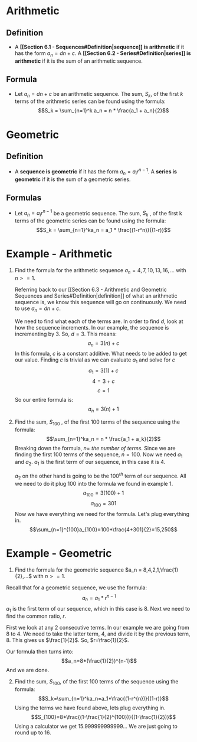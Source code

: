 # Arithmetic
## Definition
- A **[[Section 6.1 - Sequences#Definition|sequence]] is arithmetic** if it has the form $a_n = dn + c$. A **[[Section 6.2 - Series#Definition|series]] is arithmetic** if it is the sum of an arithmetic sequence.
## Formula
- Let $a_n = dn + c$  be an arithmetic sequence. The sum, $S_k$, of the first $k$ terms of the arithmetic series can be found using the formula: $$S_k = \sum_{n=1}^k a_n = n * \frac{a_1 + a_n}{2}$$
# Geometric
## Definition
- A **sequence is geometric** if it has the form $a_n = a_ir^{n-1}$. A **series is geometric** if it is the sum of a geometric series.
## Formulas
- Let $a_n = a_ir^{n-1}$ be a geometric sequence. The sum, $S_k$ , of the first k terms of the geometric series can be found using the formula: $$S_k = \sum_{n=1}^ka_n = a_1 * \frac{(1-r^n)}{(1-r)}$$
# Example - Arithmetic
1) Find the formula for the arithmetic sequence $a_n = 4, 7, 10, 13, 16, ...$ with $n>= 1$.

	Referring back to our [[Section 6.3 - Arithmetic and Geometric Sequences and Series#Definition|definition]] of what an arithmetic sequence is, we know this sequence will go on continuously. We need to use $a_n = dn + c$.

	We need to find what each of the terms are. In order to find $d$, look at how the sequence increments. In our example, the sequence is incrementing by $3$. So, $d=3$. This means: $$a_n = 3(n)+c$$
	In this formula, $c$ is a constant additive. What needs to be added to get our value. Finding $c$ is trivial as we can evaluate $a_1$ and solve for $c$ $$a_1=3(1) + c$$$$4=3+c$$$$c = 1$$
	So our entire formula is:$$a_n = 3(n) + 1$$

2) Find the sum, $S_{100}$ , of the first 100 terms of the sequence using the formula: $$\sum_{n=1}^ka_n = n * \frac{a_1 + a_k}{2}$$
	Breaking down the formula, $n =$ *the number of terms*. Since we are finding the first 100 terms of the sequence, $n=100$. Now we need $a_1$ and $a_2$. $a_1$ is the first term of our sequence, in this case it is $4$.

	$a_2$ on the other hand is going to be the $100^{th}$ term of our sequence. All we need to do it plug $100$ into the formula we found in example 1.
	$$a_{100} = 3(100) + 1$$
	$$a_{100} = 301$$
	Now we have everything we need for the formula. Let's plug everything in.$$\sum_{n=1}^{100}a_{100}=100*\frac{4+301}{2}=15,250$$
# Example - Geometric
1) Find the formula for the geometric sequence $a_n = 8,4,2,1,\frac{1}{2},...$ with $n>= 1$.

Recall that for a geometric sequence, we use the formula:$$a_n=a_1*r^{n-1}$$
$a_1$ is the first term of our sequence, which in this case is $8$. Next we need to find the common ratio, $r$.

First we look at any 2 consecutive terms. In our example we are going from 8 to 4.  We need to take the latter term, $4$, and divide it by the previous term, $8$. This gives us $\frac{1}{2}$. So, $r=\frac{1}{2}$.

Our formula then turns into:$$a_n=8*(\frac{1}{2})^{n-1}$$
And we are done.


2) Find the sum, $S_{100}$, of the first 100 terms of the sequence using the formula:$$S_k=\sum_{n=1}^ka_n=a_1*\frac{(1-r^{n})}{(1-r)}$$
Using the terms we have found above, lets plug everything in.$$S_{100}=8*\frac{(1-\frac{1}{2}^{100})}{(1-\frac{1}{2})}$$
Using a calculator we get $15.999999999999...$ We are just going to round up to $16$. 